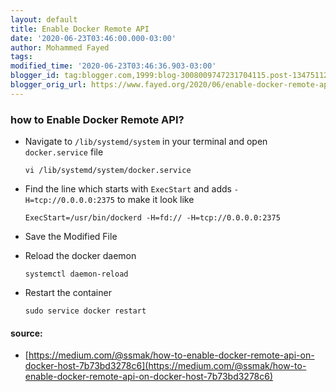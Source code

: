 ```yaml
---
layout: default
title: Enable Docker Remote API
date: '2020-06-23T03:46:00.000-03:00'
author: Mohammed Fayed
tags:
modified_time: '2020-06-23T03:46:36.903-03:00'
blogger_id: tag:blogger.com,1999:blog-3008009747231704115.post-1347511242304256982
blogger_orig_url: https://www.fayed.org/2020/06/enable-docker-remote-api.html
---
```


### how to Enable Docker Remote API?

- Navigate to `/lib/systemd/system` in your terminal and open `docker.service` file
    
    ```shell
    vi /lib/systemd/system/docker.service
    ```

- Find the line which starts with `ExecStart` and adds `-H=tcp://0.0.0.0:2375` to make it look like

    ```
    ExecStart=/usr/bin/dockerd -H=fd:// -H=tcp://0.0.0.0:2375
    ```

- Save the Modified File

- Reload the docker daemon
    ```shell
    systemctl daemon-reload
    ```

- Restart the container
    ```
    sudo service docker restart
    ```




#### source: 
- [https://medium.com/@ssmak/how-to-enable-docker-remote-api-on-docker-host-7b73bd3278c6](https://medium.com/@ssmak/how-to-enable-docker-remote-api-on-docker-host-7b73bd3278c6)
